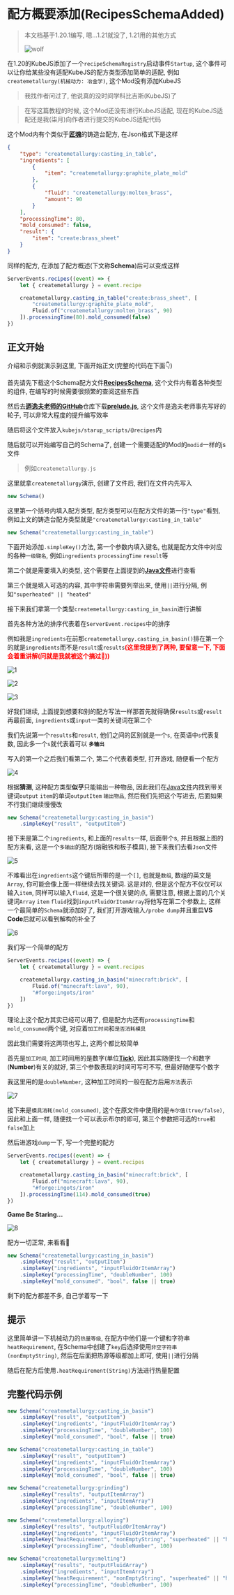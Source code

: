 # 配方概要添加(RecipesSchemaAdded)

> 本文档基于1.20.1编写, 嗯...1.21就没了, 1.21用的其他方式
>
> ![wolf](/imgs/Schema/wolf.png)

在1.20的KubeJS添加了一个`recipeSchemaRegistry`启动事件`Startup`, 这个事件可以让你给某些没有适配KubeJS的配方类型添加简单的适配, 例如`createmetallurgy(机械动力: 冶金学)`, 这个Mod没有添加KubeJS

> 我找作者问过了, 他说真的没时间学科比吉斯(KubeJS)了

> 在写这篇教程的时候, 这个Mod还没有进行KubeJS适配, 现在的KubeJS适配还是我(柒月)向作者进行提交的KubeJS适配代码

这个Mod内有个类似于[**匠魂**](https://www.mcmod.cn/class/3725.html)的铸造台配方, 在Json格式下是这样

```json
{
	"type": "createmetallurgy:casting_in_table",
	"ingredients": [
		{
			"item": "createmetallurgy:graphite_plate_mold"
		},
		{
			"fluid": "createmetallurgy:molten_brass",
			"amount": 90
		}
	],
	"processingTime": 80,
	"mold_consumed": false,
	"result": {
		"item": "create:brass_sheet"
	}
}
```

同样的配方, 在添加了配方概述(下文称**Schema**)后可以变成这样

```js
ServerEvents.recipes((event) => {
	let { createmetallurgy } = event.recipe

	createmetallurgy.casting_in_table("create:brass_sheet", [
		"createmetallurgy:graphite_plate_mold",
		Fluid.of("createmetallurgy:molten_brass", 90)
	]).processingTime(80).mold_consumed(false)
})
```

## 正文开始

介绍和示例就演示到这里, 下面开始正文(完整的代码在下面👇)

首先请先下载这个Schema配方文件[**RecipesSchema**](/Files/RecipesSchema.java), 这个文件内有着各种类型的组件, 在编写的时候需要很频繁的查阅这些东西

然后去[**迺逸夫老师的GitHub**](https://github.com/Prunoideae/-recipes/blob/1.20.1/src)仓库下载[**prelude.js**](https://github.com/Prunoideae/-recipes/blob/1.20.1/src/prelude.js), 这个文件是逸夫老师事先写好的轮子, 可以非常大程度的提升编写效率

随后将这个文件放入`kubejs/starup_scripts/@recipes`内

随后就可以开始编写自己的Schema了, 创建一个需要适配的Mod的`modid`一样的js文件

> 例如`createmetallurgy.js`

这里就拿`createmetallurgy`演示, 创建了文件后, 我们在文件内先写入

```js
new Schema()
```

这里第一个括号内填入配方类型, 配方类型可以在配方文件的第一行`"type"`看到, 例如上文的铸造台配方类型就是`"createmetallurgy:casting_in_table"`

```js
new Schema("createmetallurgy:casting_in_table")
```

下面开始添加`.simpleKey()`方法, 第一个参数内填入键名, 也就是配方文件中对应的各种`一级键名`, 例如`ingredients` `processingTime` `result`等

第二个就是需要填入的类型, 这个需要在上面提到的[**Java文件**](/Files/RecipesSchema.java)进行查看

第三个就是填入可选的内容, 其中字符串需要列举出来, 使用`||`进行分隔, 例如`"superheated" || "heated"`

接下来我们拿第一个类型`createmetallurgy:casting_in_basin`进行讲解

首先各种方法的排序代表着在`ServerEvent.recipes`中的排序

例如我是`ingredients`在前那`createmetallurgy.casting_in_basin()`排在第一个的就是`ingredients`而不是`result`或`results`**<font color=red>(这里我提到了两种, 要留意一下, 下面会着重讲解(问就是我就被这个搞过🤡))</font>**

![1](/imgs/Schema/1.png) 

![2](/imgs/Schema/2.png) 

![3](/imgs/Schema/3.png) 

好我们继续, 上面提到想要和别的配方写法一样那首先就得确保`results`或`result`再最前面, `ingredients`或`input`一类的关键词在第二个

我们先说第一个`results`和`result`, 他们之间的区别就是一个`s`, 在英语中`s`代表复数, 因此多一个`s`就代表着可以 **`多输出`**

写入的第一个之后我们看第二个, 第二个代表着类型, 打开游戏, 随便看一个配方

![4](/imgs/Schema/4.png)

根据**猜测**, 这种配方类型**似乎**只能输出一种物品, 因此我们在[Java文件](/Files/RecipesSchema.java)内找到带关键词`output` `item`的单词`outputItem` `输出物品`, 然后我们先把这个写进去, 后面如果不行我们继续慢慢改

```js
new Schema("createmetallurgy:casting_in_basin")
	.simpleKey("result", "outputItem")
```

接下来是第二个`ingredients`, 和上面的`results`一样, 后面带个s, 并且根据上图的配方来看, 这是一个`多输出`的配方(熔融铁和板子模具), 接下来我们去看`Json`文件

![5](/imgs/Schema/5.png)

不难看出在`ingredients`这个键后所带的是一个`[]`, 也就是`数组`, 数组的英文是`Array`, 你可能会像上面一样继续去找关键词. 这是对的, 但是这个配方不仅仅可以输入`item`, 同样可以输入`fluid`, 这是一个很关键的点, 需要注意, 根据上面的几个关键词`Array` `item` `fluid`找到`inputFluidOrItemArray`将他写在第二个参数上, 这样一个最简单的`Schema`就添加好了, 我们打开游戏输入`/probe dump`并且重启**VS Code**后就可以看到解构的补全了

![6](/imgs/Schema/6.png)

我们写一个简单的配方

```js
ServerEvents.recipes((event) => {
	let { createmetallurgy } = event.recipes

	createmetallurgy.casting_in_basin("minecraft:brick", [
		Fluid.of("minecraft:lava", 90),
		"#forge:ingots/iron"
	])
})
```

理论上这个配方其实已经可以用了, 但是配方内还有`processingTime`和`mold_consumed`两个键, 对应着`加工时间`和`是否消耗模具`

因此我们需要将这两项也写上, 这两个都比较简单

首先是`加工时间`, 加工时间用的是数字(单位[**Tick**](https://zh.minecraft.wiki/w/刻#游戏刻与计算速率)), 因此其实随便找一个和数字(**Number**)有关的就好, 第三个参数表现的时间可写可不写, 但最好随便写个数字

我这里用的是`doubleNumber`, 这种加工时间的一般在配方后用`方法`表示

![7](/imgs/Schema/7.png)

接下来是`模具消耗(mold_consumed)`, 这个在原文件中使用的是`布尔值(true/false)`, 因此和上面一样, 随便找一个可以表示布尔的即可, 第三个参数把可选的`true`和`false`加上

然后进游戏`dump`一下, 写一个完整的配方

```js
ServerEvents.recipes((event) => {
	let { createmetallurgy } = event.recipes

	createmetallurgy.casting_in_basin("minecraft:brick", [
		Fluid.of("minecraft:lava", 90),
		"#forge:ingots/iron"
	]).processingTime(114).mold_consumed(true)
})
```

**Game Be Staring...**

![8](/imgs/Schema/8.png)

配方一切正常, 来看看🐴

```js
new Schema("createmetallurgy:casting_in_basin")
	.simpleKey("result", "outputItem")
	.simpleKey("ingredients", "inputFluidOrItemArray")
	.simpleKey("processingTime", "doubleNumber", 100)
	.simpleKey("mold_consumed", "bool", false || true)
```

剩下的配方都差不多, 自己学着写一下

## 提示

这里简单讲一下机械动力的`热量等级`, 在配方中他们是一个键和字符串`heatRequirement`, 在Schema中创建了`key`后选择使用`非空字符串(nonEmptyString)`, 然后在后面把热源等级都加上即可, 使用`||`进行分隔

随后在配方后使用`.heatRequirement(String)`方法进行热量配置

## 完整代码示例
```js
new Schema("createmetallurgy:casting_in_basin")
	.simpleKey("result", "outputItem")
	.simpleKey("ingredients", "inputFluidOrItemArray")
	.simpleKey("processingTime", "doubleNumber", 100)
	.simpleKey("mold_consumed", "bool", false || true)

new Schema("createmetallurgy:casting_in_table")
	.simpleKey("result", "outputItem")
	.simpleKey("ingredients", "inputFluidOrItemArray")
	.simpleKey("processingTime", "doubleNumber", 100)
	.simpleKey("mold_consumed", "bool", false || true)

new Schema("createmetallurgy:grinding")
	.simpleKey("results", "outputItemArray")
	.simpleKey("ingredients", "inputItemArray")
	.simpleKey("processingTime", "doubleNumber", 100)

new Schema("createmetallurgy:alloying")
	.simpleKey("results", "outputFluidOrItemArray")
	.simpleKey("ingredients", "inputFluidOrItemArray")
	.simpleKey("heatRequirement", "nonEmptyString", "superheated" || "heated")
	.simpleKey("processingTime", "doubleNumber", 100)

new Schema("createmetallurgy:melting")
	.simpleKey("results", "outputFluidArray")
	.simpleKey("ingredients", "inputItemArray")
	.simpleKey("heatRequirement", "nonEmptyString", "superheated" || "heated")
	.simpleKey("processingTime", "doubleNumber", 100)
```